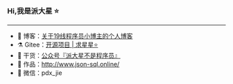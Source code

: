 ### Hi,我是派大星  ⭐
<hr>

- 📃 博客：<a href="https://blog.csdn.net/Gaowumao?type=blog">关于19线程序员小博主的个人博客</a>
- ⚗  Gitee：<a href="https://gitee.com/gao-wumao">开源项目 | 求星星⭐️</a>
- 🌱 干货：<a href="https://pdxjie.github.io/translate.github.io/assets/img/wechat.dc667eaa.png">公众号『派大星不是程序员』</a>
- 📌 作品：http://www.json-sql.online/
- 💬 微信：pdx_jie

<!---
pdxjie/pdxjie is a ✨ special ✨ repository because its `README.md` (this file) appears on your GitHub profile.
You can click the Preview link to take a look at your changes.
--->
